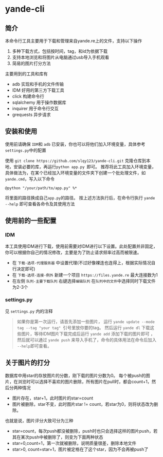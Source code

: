 # yande-cli
## 简介
本命令行工具主要用于下载和管理来自yande.re上的文件，支持以下操作
1. 多种下载方式，包括按时间，tag，和id为依据下载
2. 支持本地浏览和将图片从电脑通过usb导入手机观看
3. 简易的图片打分方法

主要用到的工具和库有
- adb 实现和手机的文件传输
- IDM 好用的第三方下载工具
- click 构建命令行
- sqlalchemy 用于操作数据库
- inquirer 用于命令行交互
- grequests 异步请求

## 安装和使用
使用前请确保 `IDM`和 `adb` 已安装，你也可以将他们加入环境变量，具体参考`settings.py`中的配置

使用 `git clone https://github.com/slqy123/yande-cli.git` 克隆仓库到本地，安装必要的库，再运行`python app.py `即可。
推荐将此工具加入环境变量，具体做法为，在某个已经加入环境变量的文件夹下创建一个批处理文件，如`yande.cmd`，写入以下命令
```
@python "/your/path/to/app.py" %*
```
将里面的路径换成自己`app.py`的路径。
按上述方法执行后，在命令行执行 `yande --help` 即可查看各命令及其使用方法

## 使用前的一些配置
### IDM
本工具使用IDM进行下载，使用前需要对IDM进行以下设置。此处配置并非固定，你可以根据你自己的情况修改，主要是为了防止请求频率过高而被限速。
- 在 `下载-选项-代理服务器` 中设置代理(不过好像裸连也连得上，根据实际情况自行决定即可)
- 在 `下载-选项-连接-例外` 新建一个项目 `https://files.yande.re` 最大连接数为1
- 在左侧 `队列-主要下载队列` 右键选择`编辑队列` 在`队列中的文件`中选择同时下载文件为2-3个

### settings.py
见 `settings.py` 内的注释

> 如果你是第一次运行，请首先添加一些图片，
> 运行 `yande update --mode tag --tag "your tag" `引号里放你要的tag。
> 然后运行 `yande dl` 下载这些图片，等待IDM图片下载完成后运行 `yande add` 添加下载的图片即可
> ，然后就可以通过 `yande push` 来导入手机了，命令的具体用法在命令后加入 `--help`即可查看。

## 关于图片的打分
数据库中用star的存放图片的分数，刚下载的图片分数为0。
每个被push的图片，在浏览时可以选择不喜欢的图片删除，所有图片在pull时，都会count+1，然后分两种情况
- 图片存在，star+1，此时图片的star=count
- 图片被删除，star不变，此时图片star != count，若star为0，则将状态改为删除。

也就是说，图片评分大致可分为三种
- star=count，每次push都没被删除，push时也只会选择这样的图片push，若其在某次push中被删除了，则变为下面两种状态
- star=0,count=1，第一次就被删除，说明质量很差，删除本地文件
- star>0, count=star+1，图片被定格在了这个star，因为不会再被push了
